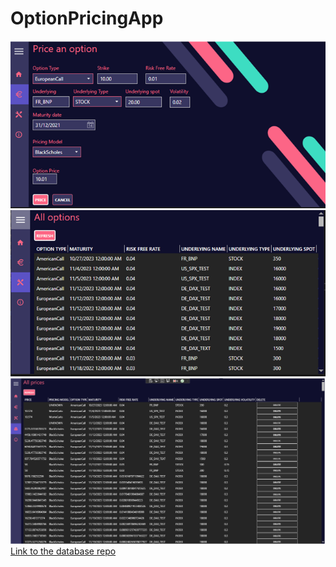 # OptionPricingApp
![plot](./PriceAnOption.png)
![plot](./AllOptions.png)
![plot](./AllPrices.PNG)
[Link to the database repo](https://github.com/SamiGitHub777/OptionPricingAppDB/blob/main/README.md)